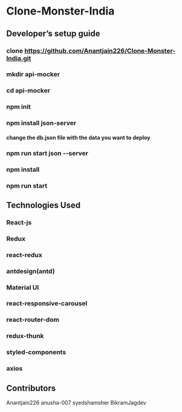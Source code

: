 # Clone-Monster-India

## Developer’s setup guide

### clone https://github.com/Anantjain226/Clone-Monster-India.git
### mkdir api-mocker
### cd api-mocker
### npm init
### npm install json-server
#### change the db.json file with the data you want to deploy 
### npm run start json --server

### npm install
### npm run start

## Technologies Used
### React-js
### Redux
### react-redux
### antdesign(antd)
### Material UI
### react-responsive-carousel
### react-router-dom
### redux-thunk
### styled-components
### axios

## Contributors
Anantjain226
anusha-007
syedshamsher
BikramJagdev




